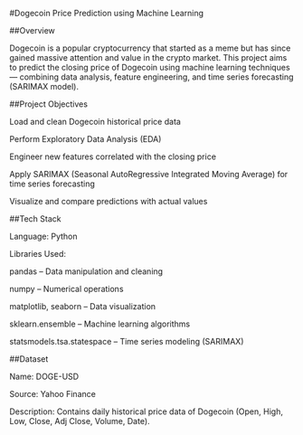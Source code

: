 #Dogecoin Price Prediction using Machine Learning

##Overview

Dogecoin is a popular cryptocurrency that started as a meme but has since gained massive attention and value in the crypto market.
This project aims to predict the closing price of Dogecoin using machine learning techniques — combining data analysis, feature engineering, and time series forecasting (SARIMAX model).


##Project Objectives

Load and clean Dogecoin historical price data

Perform Exploratory Data Analysis (EDA)

Engineer new features correlated with the closing price

Apply SARIMAX (Seasonal AutoRegressive Integrated Moving Average) for time series forecasting

Visualize and compare predictions with actual values



##Tech Stack

Language: Python

Libraries Used:

pandas – Data manipulation and cleaning

numpy – Numerical operations

matplotlib, seaborn – Data visualization

sklearn.ensemble – Machine learning algorithms

statsmodels.tsa.statespace – Time series modeling (SARIMAX)



##Dataset

Name: DOGE-USD

Source: Yahoo Finance

Description: Contains daily historical price data of Dogecoin (Open, High, Low, Close, Adj Close, Volume, Date).
